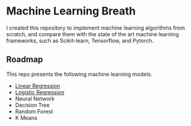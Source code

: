# Machine Learning Breath

I created this repository to implement machine learning algorithms from scratch, and compare them with the
state of the art machine learning frameworks, such as Scikit-learn, Tensorflow, and Pytorch.

## Roadmap
This repo presents the following machine learning models.
- [Linear Regression](linear_regression)
- [Logistic Regression](logistic_regression)
- Neural Network
- Decision Tree
- Random Forest
- K Means